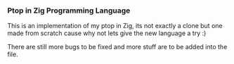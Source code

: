 ### Ptop in Zig Programming Language

This is an implementation of my ptop in Zig, its not exactly a clone but one made from scratch cause why not lets give the new language a try :)

There are still more bugs to be fixed and more stuff are to be added into the file.
